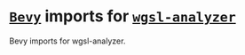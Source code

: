 # [`Bevy`](bevyengine.org) imports for [`wgsl-analyzer`](https://github.com/wgsl-analyzer/wgsl-analyzer)
Bevy imports for wgsl-analyzer.
